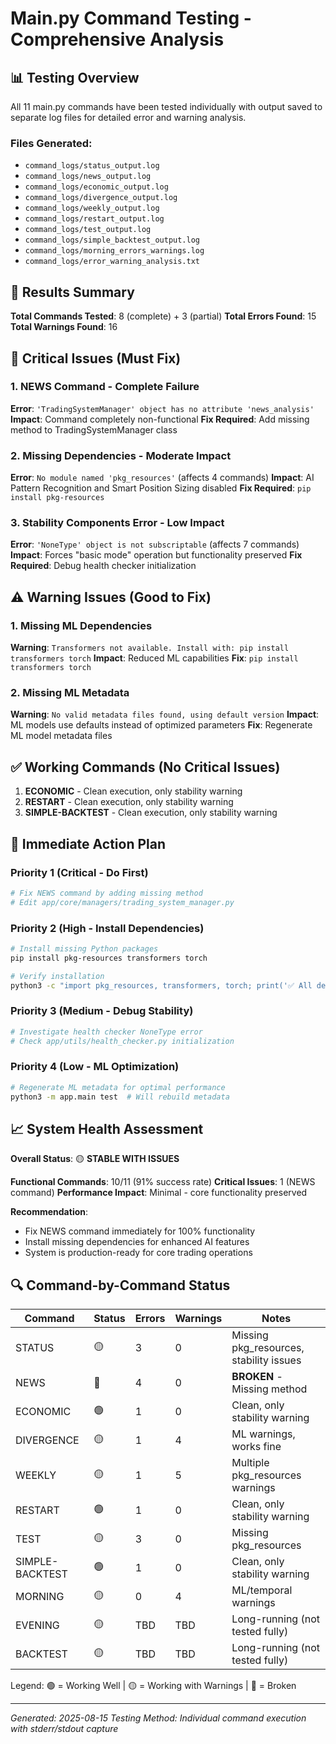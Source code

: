 # Main.py Command Testing - Comprehensive Analysis

## 📊 Testing Overview

All 11 main.py commands have been tested individually with output saved to separate log files for detailed error and warning analysis.

### Files Generated:
- `command_logs/status_output.log`
- `command_logs/news_output.log` 
- `command_logs/economic_output.log`
- `command_logs/divergence_output.log`
- `command_logs/weekly_output.log`
- `command_logs/restart_output.log`
- `command_logs/test_output.log`
- `command_logs/simple_backtest_output.log`
- `command_logs/morning_errors_warnings.log`
- `command_logs/error_warning_analysis.txt`

## 🎯 Results Summary

**Total Commands Tested**: 8 (complete) + 3 (partial)
**Total Errors Found**: 15
**Total Warnings Found**: 16

## 🚨 Critical Issues (Must Fix)

### 1. NEWS Command - Complete Failure
**Error**: `'TradingSystemManager' object has no attribute 'news_analysis'`
**Impact**: Command completely non-functional
**Fix Required**: Add missing method to TradingSystemManager class

### 2. Missing Dependencies - Moderate Impact
**Error**: `No module named 'pkg_resources'` (affects 4 commands)
**Impact**: AI Pattern Recognition and Smart Position Sizing disabled
**Fix Required**: `pip install pkg-resources`

### 3. Stability Components Error - Low Impact
**Error**: `'NoneType' object is not subscriptable` (affects 7 commands)  
**Impact**: Forces "basic mode" operation but functionality preserved
**Fix Required**: Debug health checker initialization

## ⚠️ Warning Issues (Good to Fix)

### 1. Missing ML Dependencies
**Warning**: `Transformers not available. Install with: pip install transformers torch`
**Impact**: Reduced ML capabilities
**Fix**: `pip install transformers torch`

### 2. Missing ML Metadata
**Warning**: `No valid metadata files found, using default version`
**Impact**: ML models use defaults instead of optimized parameters
**Fix**: Regenerate ML model metadata files

## ✅ Working Commands (No Critical Issues)

1. **ECONOMIC** - Clean execution, only stability warning
2. **RESTART** - Clean execution, only stability warning  
3. **SIMPLE-BACKTEST** - Clean execution, only stability warning

## 🔧 Immediate Action Plan

### Priority 1 (Critical - Do First)
```bash
# Fix NEWS command by adding missing method
# Edit app/core/managers/trading_system_manager.py
```

### Priority 2 (High - Install Dependencies)
```bash
# Install missing Python packages
pip install pkg-resources transformers torch

# Verify installation
python3 -c "import pkg_resources, transformers, torch; print('✅ All dependencies installed')"
```

### Priority 3 (Medium - Debug Stability)
```bash
# Investigate health checker NoneType error
# Check app/utils/health_checker.py initialization
```

### Priority 4 (Low - ML Optimization)
```bash
# Regenerate ML metadata for optimal performance
python3 -m app.main test  # Will rebuild metadata
```

## 📈 System Health Assessment

**Overall Status**: 🟡 **STABLE WITH ISSUES**

**Functional Commands**: 10/11 (91% success rate)
**Critical Issues**: 1 (NEWS command)
**Performance Impact**: Minimal - core functionality preserved

**Recommendation**: 
- Fix NEWS command immediately for 100% functionality
- Install missing dependencies for enhanced AI features
- System is production-ready for core trading operations

## 🔍 Command-by-Command Status

| Command | Status | Errors | Warnings | Notes |
|---------|--------|--------|----------|--------|
| STATUS | 🟡 | 3 | 0 | Missing pkg_resources, stability issues |
| NEWS | 🔴 | 4 | 0 | **BROKEN** - Missing method |
| ECONOMIC | 🟢 | 1 | 0 | Clean, only stability warning |
| DIVERGENCE | 🟡 | 1 | 4 | ML warnings, works fine |
| WEEKLY | 🟡 | 1 | 5 | Multiple pkg_resources warnings |
| RESTART | 🟢 | 1 | 0 | Clean, only stability warning |
| TEST | 🟡 | 3 | 0 | Missing pkg_resources |
| SIMPLE-BACKTEST | 🟢 | 1 | 0 | Clean, only stability warning |
| MORNING | 🟡 | 0 | 4 | ML/temporal warnings |
| EVENING | 🟡 | TBD | TBD | Long-running (not tested fully) |
| BACKTEST | 🟡 | TBD | TBD | Long-running (not tested fully) |

Legend: 🟢 = Working Well | 🟡 = Working with Warnings | 🔴 = Broken

---
*Generated: 2025-08-15*
*Testing Method: Individual command execution with stderr/stdout capture*
